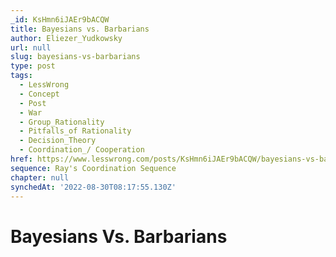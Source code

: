 ```yaml
---
_id: KsHmn6iJAEr9bACQW
title: Bayesians vs. Barbarians
author: Eliezer_Yudkowsky
url: null
slug: bayesians-vs-barbarians
type: post
tags:
  - LessWrong
  - Concept
  - Post
  - War
  - Group_Rationality
  - Pitfalls_of Rationality
  - Decision_Theory
  - Coordination_/ Cooperation
href: https://www.lesswrong.com/posts/KsHmn6iJAEr9bACQW/bayesians-vs-barbarians
sequence: Ray's Coordination Sequence
chapter: null
synchedAt: '2022-08-30T08:17:55.130Z'
---
```


# Bayesians Vs. Barbarians
